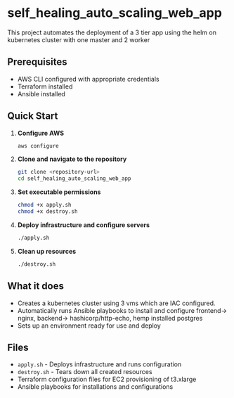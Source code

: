 # self_healing_auto_scaling_web_app

This project automates the deployment of a 3 tier app using the helm on kubernetes cluster with one master and 2 worker

## Prerequisites

- AWS CLI configured with appropriate credentials
- Terraform installed
- Ansible installed

## Quick Start

1. **Configure AWS**
   ```bash
   aws configure
   ```

2. **Clone and navigate to the repository**
   ```bash
   git clone <repository-url>
   cd self_healing_auto_scaling_web_app
   ```

3. **Set executable permissions**
   ```bash
   chmod +x apply.sh
   chmod +x destroy.sh
   ```

4. **Deploy infrastructure and configure servers**
   ```bash
   ./apply.sh
   ```

5. **Clean up resources**
   ```bash
   ./destroy.sh
   ```

## What it does

- Creates a kubernetes cluster using 3 vms which are IAC configured.
- Automatically runs Ansible playbooks to install and configure frontend-> nginx, backend-> hashicorp/http-echo, hemp installed postgres
- Sets up an environment ready for use and deploy

## Files

- `apply.sh` - Deploys infrastructure and runs configuration
- `destroy.sh` - Tears down all created resources
- Terraform configuration files for EC2 provisioning of t3.xlarge 
- Ansible playbooks for installations and configurations